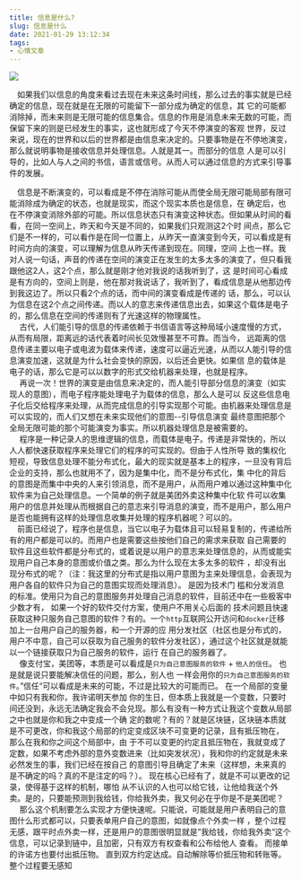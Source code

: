 ```yaml
---
title: 信息是什么?
slug: 信息是什么
date: 2021-01-29 13:12:34
tags:
- 心情文章
---
```

<div>
    <img src="https://qiniu.wuchuheng.com/images/xiannuon.jpeg" />
</div>

&emsp;如果我们以信息的角度来看过去现在未来这条时间线，那么过去的事实就是已经确定的信息，现在就是在无限的可能留下一部分成为确定的信息，其
它的可能都消除掉，而未来则是无限可能的信息集合。信息的作用是消息未来无数的可能，而保留下来的则是已经发生的事实，这也就形成了今天不停演变的客观
世界，反过来说，现在的世界和以后的世界都是由信息来决定的。只要事物是在不停地演变，那么就说明事物是接收信息并处理信息。人就是其一。而部分的信息
人是可以引导的，比如人与人之间的书信，语言或信号。从而人可以通过信息的方式来引导事件的发展。
<!--truncate-->
&emsp;信息是不断演变的，可以看成是不停在消除可能从而使全局无限可能局部有限可能消除成为确定的状态，也就是现实，而这个现实本质也是信息，在
确定后，也在不停演变消除外部的可能。所以信息状态只有演变这种状态。但如果从时间的看看，在同一空间上，昨天和今天是不同的，如果我们只观测这2个时
间点，那么它们是不一样的，可以看作是在同一位置上，从昨天一直演变到今天，可以看成是有时间方向的演变，可以理解为信息从昨天传递到现在。同理，空间
上也一样。我对人说一句话，声音的传递在空间的演变正在发生的太多太多的演变了，但只看我跟他这2人，这2个点，那么就是刚才他对我说的话我听到了，这
是时间可心看成是有方向的，空间上则是，他在那对我说话了，我听到了，看成信息是从他那边传到我这边了。所以只看2个点的话，而中间的演变看成是传递的
话，那么，可以认为信息在这2个点之间传递。而以人的意志来传递信息出去，如果这个载体是电子的，那么信息在空间的传递则有了光速这样的物理属性。  
&emsp; 古代，人们能引导的信息的传递依赖于书信语言等这种局域小速度慢的方式，从而有局限，距离远的话代表着时间长见效慢甚至不可靠。而当今，
远距离的信息传递主要以电子或电波为载体来传递，速度可以逼近光速，从而以人能引导的信息演变加速，这就是为什么社会变快的原因，以后还会更快。如果信
息的载体是电子的话，那么它是可以以数字的形式交给机器来处理，也就是程序。  
&emsp; 再说一次！世界的演变是由信息来决定的，而人能引导部分信息的演变（如实现人的意图），而电子程序能处理电子为载体的信息，那么人是可以
反这些信息电子化后交给程序来处理，从而完成信息的引导实现那个可能。由机器来处理信息是可以实现的，而人们又想在未来实现他们的意图--引导信息演变
最终意图把那个全局无限可能的那个可能演变为事实。所以机器处理信息是被需要的。  
&emsp; 程序是一种记录人的思维逻辑的信息，而载体是电子。传递是非常快的，所以人人都快速获取程序来处理它们的程序的可实现的。但由于人性所导
致的集权化短视，导致信息处理不能分布式化，最大的现实就是基本上的程序，一旦没有背后企业的支持，那么也就用不了，因为是集中化，而不是分布式化，集
中化的背后的意图是而集中中央的人来引领消息，而不是用户，从而用户难以通过这种集中化软件来为自己处理信息。一个简单的例子就是美团外卖这种集中化软
件可以收集用户的信息并处理从而根据自己的意志来引导消息的演变，而不是用户，那么用户是否也能拥有这样的处理信息收集并处理的程序机器呢？可以的。  
&emsp;前面已经说了，程序也是信息，当它以电子为载体且可以轻易复制的，传递给所有的用户都是可以的。而用户也是需要这些按他们自己的需求来获取
自己需要的软件且这些软件都是分布式的，或着说是以用户的意志来处理信息的，从而或能实现用户自己本身的意图或价值之类。那么为什么现在太多太多的软件
，却没有出现分布式的呢？（注：我这里的分布式是指以用户意图为主来处理信息，会表现为用户各自的软件只为自己的意图实现而处理消息）。 是因为技术门
槛和分发消息的标准。使用只为自己的意图服务并处理自己消息的软件，目前还中在一些极客中少数才有， 如果一个好的软件交付方案，使用户不用关心后面的
技术问题且快速获取这种只服务自己意图的软件？有的。一个`http`互联网公开访问和`docker`迁移加上一台用户自己的服务器，和一个开源的应
用分发社区（社区也是分布式的， 用户不中意，自己可以获取为自己服务的软件分发社区），通过这个社区就是就能以一个链接获取只为自己服务的软件，运行
在自己的服务器了。  
&emsp; 像支付宝，美团等，本质是可以看成是`只为自己意图服务的软件` + `他人的信任`。 也是就是说只要能解决信任的问题，那么，别人也
一样会用你的`只为自己意图服务的软件`。”信任“可以看成是未来的可能，不过是比较大的可能而已。 在一个局部的变量中如只有我和你，我许诺明天参加
你的生日，但本质上我就是一个变数，只要时间还没到，永远无法确定我会不会兑现。那么有没有一种方式让我这个变数从局部之中也就是你和我之中变成一个确
定的数呢？有的？就是区块链，区块链本质就是不可更改，你和我这个局部的约定变成区块不可变更的记录，且有抵压物在， 那么在我和你之间这个局部中，由
于不可以变更的约定且抵压物在，我就变成了定数，如果不考虑外部的意外变数进来（比如突发状况），我和你的约定就是未来必然发生的事，我们已经在按自己
的意图引导且确定了未来（这样想，未来真的是不确定的吗？真的不是注定的吗？）。 现在核心已经有了，就是不可以更改的记录，使得基于这样的机制，哪怕
从不认识的人也可以给它钱，让他给我送个外卖。是的，只要能预测到我给钱，你给我外卖，我又何必在乎你是不是美团呢？
&emsp; 那么这个机制要怎么实现才方便快速呢。只能说，可能就是用户表明自己的意图什么形式都可以，只要表单用户自己的意图，如就像点个外卖一样
，整个过程无感，跟平时点外卖一样，还是用户的意图很明显就是”我给钱，你给我外卖“这个信息，可以记录到链中，且加密，只有双方有权查看和公布给他人
查看。 而接单的许诺方也要付出抵压物。 直到双方约定达成。自动解除等价抵压物和转账等。整个过程要无感知